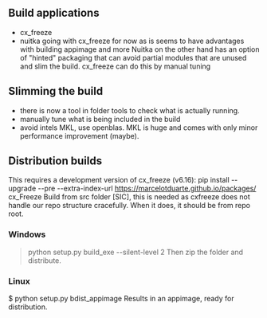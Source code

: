 ## Build applications
* cx_freeze
* nuitka
going with cx_freeze for now as is seems to have advantages with building appimage and more
Nuitka on the other hand has an option of "hinted" packaging that can avoid partial modules that are unused and slim the build.
cx_freeze can do this by manual tuning

## Slimming the build
* there is now a tool in folder tools to check what is actually running.
* manually tune what is being included in the build
* avoid intels MKL, use openblas. MKL is huge and comes with only minor performance improvement (maybe). 

## Distribution builds
This requires a development version of cx_freeze (v6.16):
pip install --upgrade --pre --extra-index-url https://marcelotduarte.github.io/packages/ cx_Freeze
Build from src folder [SIC], this is needed as cxfreeze does not handle our repo structure cracefully. When it does, it should be from repo root.

### Windows
> python setup.py build_exe --silent-level 2
Then zip the folder and distribute.

### Linux
$ python setup.py bdist_appimage
Results in an appimage, ready for distribution.